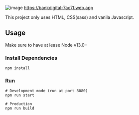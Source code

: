 ![image](./docs/image.png)
https://bankdigital-7ac7f.web.app

This project only uses HTML, CSS(sass) and vanila Javascript.

## Usage

Make sure to have at lease Node v13.0+

### Install Dependencies

```
npm install
```

### Run

```
# Development mode (run at port 8080)
npm run start

# Production
npm run build
```
